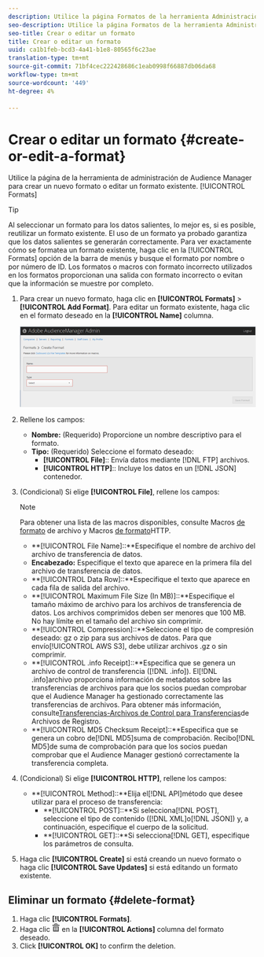 ```yaml
---
description: Utilice la página Formatos de la herramienta Administración de Audience Manager para crear un nuevo formato o editar uno existente.
seo-description: Utilice la página Formatos de la herramienta Administración de Audience Manager para crear un nuevo formato o editar uno existente.
seo-title: Crear o editar un formato
title: Crear o editar un formato
uuid: ca1b1feb-bcd3-4a41-b1e8-80565f6c23ae
translation-type: tm+mt
source-git-commit: 71bf4cec222428686c1eab0998f66887db06da68
workflow-type: tm+mt
source-wordcount: '449'
ht-degree: 4%

---
```



# Crear o editar un formato {#create-or-edit-a-format}

Utilice la página de la herramienta de administración de Audience Manager para crear un nuevo formato o editar un formato existente. [!UICONTROL Formats]

<!-- t_create_format.xml -->

>[!TIP]
>
>Al seleccionar un formato para los datos salientes, lo mejor es, si es posible, reutilizar un formato existente. El uso de un formato ya probado garantiza que los datos salientes se generarán correctamente. Para ver exactamente cómo se formatea un formato existente, haga clic en la [!UICONTROL Formats] opción de la barra de menús y busque el formato por nombre o por número de ID. Los formatos o macros con formato incorrecto utilizados en los formatos proporcionan una salida con formato incorrecto o evitan que la información se muestre por completo.

1. Para crear un nuevo formato, haga clic en **[!UICONTROL Formats]** > **[!UICONTROL Add Format]**. Para editar un formato existente, haga clic en el formato deseado en la **[!UICONTROL Name]** columna.

   ![](assets/create_format.png)

1. Rellene los campos:
   * **Nombre:** (Requerido) Proporcione un nombre descriptivo para el formato.
   * **Tipo:** (Requerido) Seleccione el formato deseado:
      * **[!UICONTROL File]**:: Envía datos mediante [!DNL FTP] archivos.
      * **[!UICONTROL HTTP]**:: Incluye los datos en un [!DNL JSON] contenedor.

1. (Condicional) Si elige **[!UICONTROL File]**, rellene los campos:

   >[!NOTE]
   >
   >Para obtener una lista de las macros disponibles, consulte Macros [de formato](../formats/file-formats.md#concept_A867101505074418A58DE325949E5089) de archivo y Macros [de formato](../formats/web-formats.md#reference_C392124A5F3F42E49F8AADDBA601ADFE)HTTP.

   * **[!UICONTROL File Name]::**Especifique el nombre de archivo del archivo de transferencia de datos.
   * **Encabezado:** Especifique el texto que aparece en la primera fila del archivo de transferencia de datos.
   * **[!UICONTROL Data Row]::**Especifique el texto que aparece en cada fila de salida del archivo.
   * **[!UICONTROL Maximum File Size (In MB)]::**Especifique el tamaño máximo de archivo para los archivos de transferencia de datos. Los archivos comprimidos deben ser menores que 100 MB. No hay límite en el tamaño del archivo sin comprimir.
   * **[!UICONTROL Compression]::**Seleccione el tipo de compresión deseado: gz o zip para sus archivos de datos. Para que envío[!UICONTROL AWS S3], debe utilizar archivos .gz o sin comprimir.
   * **[!UICONTROL .info Receipt]::**Especifica que se genera un archivo de control de transferencia ([!DNL .info]). El[!DNL .info]archivo proporciona información de metadatos sobre las transferencias de archivos para que los socios puedan comprobar que el Audience Manager ha gestionado correctamente las transferencias de archivos. Para obtener más información, consulte[Transferencias-Archivos de Control para Transferencias](https://marketing.adobe.com/resources/help/en_US/aam/c_s2s_add_transfer_control_files.html)de Archivos de Registro.
   * **[!UICONTROL MD5 Checksum Receipt]::**Especifica que se genera un cobro de[!DNL MD5]suma de comprobación. Recibo[!DNL MD5]de suma de comprobación para que los socios puedan comprobar que el Audience Manager gestionó correctamente la transferencia completa.

1. (Condicional) Si elige **[!UICONTROL HTTP]**, rellene los campos:

   * **[!UICONTROL Method]::**Elija el[!DNL API]método que desee utilizar para el proceso de transferencia:
      * **[!UICONTROL POST]::**Si selecciona[!DNL POST], seleccione el tipo de contenido ([!DNL XML]o[!DNL JSON]) y, a continuación, especifique el cuerpo de la solicitud.
      * **[!UICONTROL GET]::**Si selecciona[!DNL GET], especifique los parámetros de consulta.

1. Haga clic **[!UICONTROL Create]** si está creando un nuevo formato o haga clic **[!UICONTROL Save Updates]** si está editando un formato existente.

## Eliminar un formato {#delete-format}

1. Haga clic **[!UICONTROL Formats]**.
2. Haga clic ![](assets/icon_delete.png) en la **[!UICONTROL Actions]** columna del formato deseado.
3. Click **[!UICONTROL OK]** to confirm the deletion.
